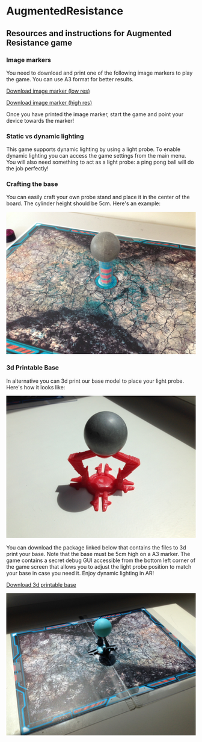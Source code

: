 # AugmentedResistance

## Resources and instructions for Augmented Resistance game

### Image markers

You need to download and print one of the following image markers to play the game. You can use A3 format for better results.

[Download image marker (low res)](https://github.com/fi-content2-games-platform/FIcontent.Gaming.Content.AugmentedResistance/releases/download/1.0/marker_low.jpg)

[Download image marker (high res)](https://github.com/fi-content2-games-platform/FIcontent.Gaming.Content.AugmentedResistance/releases/download/1.0/marker_hi.jpg)

Once you have printed the image marker, start the game and point your device towards the marker!

### Static vs dynamic lighting

This game supports dynamic lighting by using a light probe. To enable dynamic lighting you can access the game settings from the main menu. You will also need something to act as a light probe: a ping pong ball will do the job perfectly!

### Crafting the base

You can easily craft your own probe stand and place it in the center of the board. The cylinder height should be 5cm.
Here's an example:

![alt text](https://github.com/fi-content2-games-platform/FIcontent.Gaming.Content.AugmentedResistance/blob/master/images/ghetto_base.JPG "Paper crafted base")

### 3d Printable Base

In alternative you can 3d print our base model to place your light probe. Here's how it looks like:

![alt text](https://github.com/fi-content2-games-platform/FIcontent.Gaming.Content.AugmentedResistance/blob/master/images/3d_print_base.JPG "3d printed base")


You can download the package linked below that contains the files to 3d print your base. Note that the base must be 5cm high on a A3 marker. The game contains a secret debug GUI accessible from the bottom left corner of the game screen that allows you to adjust the light probe position to match your base in case you need it.
Enjoy dynamic lighting in AR!

[Download 3d printable base](https://github.com/fi-content2-games-platform/FIcontent.Gaming.Content.AugmentedResistance/releases/download/1.0/base.rar)

![alt text](https://github.com/fi-content2-games-platform/FIcontent.Gaming.Content.AugmentedResistance/blob/master/images/board_setup.JPG "Final board setup")

